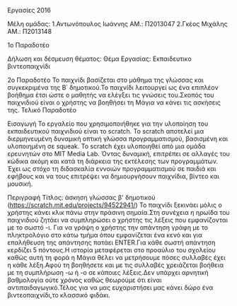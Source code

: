 Eργασίες 2016

Μέλη ομάδας: 1.Αντωνόπουλος Ιωάννης ΑΜ.: Π2013047 2.Γκέος Μιχάλης ΑΜ.: Π2013148

1o Παραδοτέο

Δήλωση και δέσμευση θέματος: Θέμα Εργασίας: Εκπαιδευτικο βιντεοπαιχνίδι

2ο Παραδοτέο
Το παιχνίδι βασίζεται στο μάθημα της γλώσσας και συγκεκριμένα της Β΄ δημοτικού.Το παιχνίδι λειτουργεί ως ένα επιπλέον βοήθημα έτσι ώστε ο μαθητής να ελέγξει τις γνώσεις του.Σκοπός του παιχνιδιού είναι ο χρήστης να βοηθήσει τη Μάγια να κάνει τις ασκήσεις της. 
Τελικό Παραδοτέο

Εισαγωγή
Το εργαλείο που χρησιμοποιήθηκε για την υλοποίηση του εκπαιδευτικού παιχνιδιού είναι το scratch. Το scratch αποτελεί μια διερμηνευμένη δυναμική οπτική γλώσσα προγραμματισμού, βασισμένη και υλοποιημένη σε squeak. Το scratch έχει υλοποιηθεί από μια ομάδα ερευνητών στο MIT Media Lab. Όντας δυναμική, επιτρέπει σε αλλαγές του κώδικα ακόμη και κατά τη διάρκεια της εκτέλεσης των προγραμμάτων. Έχει ως στόχο τη διδασκαλία εννοιών προγραμματισμού σε παιδιά και εφήβους και να τους επιτρέψει να δημιουργήσουν παιχνίδια, βίντεο και μουσική. 

Περιγραφή
Τίτλος: άσκηση γλώσσας β' δημοτικού (https://scratch.mit.edu/projects/94522941/)
Το παιχνίδι ξεκινάει μόλις ο χρήστης κάνει κλικ πάνω στην πράσινη σημαία.Στη συνέχεια η ηρωίδα του παιχνιδιού ζητάει να συμπληρώσει ο χρήστης τις λέξεις που εμφανίζονται με το σωστό -ι. Για να γράψη ο χρήστης την απάντηση γράφη με το πληκτρολόγιο στο κάτω τμήμα όπου εμφανίζεται ένα κενό και για επαλήθευση της απάντησης πατάει ΕΝΤΕR.Για κάθε σωστή απάντηση κερδίζει 5 πόντους.Η ιστορία μεταφέρεται στο προαύλιο του σχολείου καθώς αυτή τη φορά η Μάγια θέλει να μετρήσουμε πόσες συλλαβές έχει η κάθε λέξη.Αφού τη βοηθήσετε και με τις συλλαβές χρειάζεται βοήθεια με τη συμπλήρωση -ω ή -ο σε κάποιες λέξεις.Δεν υπάρχει αρνητική βαθμολογία ούτε χρόνος καθώς θεωρούμε ότι είναι αντιπαιδαγωγικό.Τέλος για να μας ευχαριστήσει μας κάνει δώρο ένα βιντεοπαιχνίδι,το κλασσικό φιδάκι.
